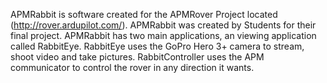 APMRabbit is software created for the APMRover Project located (http://rover.ardupilot.com/). APMRabbit was created by Students for their final project. APMRabbit has two main applications, an viewing application called RabbitEye. RabbitEye uses the GoPro Hero 3+ camera to stream, shoot video and take pictures. RabbitController uses the APM communicator to control the rover in any direction it wants.
